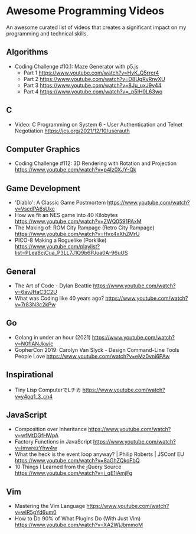 # Awesome Programming Videos

An awesome curated list of videos that creates a significant impact on my programming and technical skills.

## Algorithms
+ Coding Challenge #10.1: Maze Generator with p5.js
  + Part 1 https://www.youtube.com/watch?v=HyK_Q5rrcr4
  + Part 2 https://www.youtube.com/watch?v=D8UgRyRnvXU
  + Part 3 https://www.youtube.com/watch?v=8Ju_uxJ9v44
  + Part 4 https://www.youtube.com/watch?v=_p5IH0L63wo

## C
+ Video: C Programming on System 6 - User Authentication and Telnet Negotiation https://jcs.org/2021/12/10/userauth

## Computer Graphics
+ Coding Challenge #112: 3D Rendering with Rotation and Projection https://www.youtube.com/watch?v=p4Iz0XJY-Qk

## Game Development
+ 'Diablo': A Classic Game Postmortem https://www.youtube.com/watch?v=VscdPA6sUkc
+ How we fit an NES game into 40 Kilobytes https://www.youtube.com/watch?v=ZWQ0591PAxM
+ The Making of: ROM City Rampage (Retro City Rampage) https://www.youtube.com/watch?v=Hvx4xXhZMrU
+ PICO-8 Making a Roguelike (Porklike) https://www.youtube.com/playlist?list=PLea8cjCua_P3LL7J1Q9b6PJua0A-96uUS

## General
+ The Art of Code - Dylan Beattie https://www.youtube.com/watch?v=6avJHaC3C2U
+ What was Coding like 40 years ago? https://www.youtube.com/watch?v=7r83N3c2kPw

## Go
+ Golang in under an hour (2021) https://www.youtube.com/watch?v=N0fIANJkwic
+ GopherCon 2019: Carolyn Van Slyck - Design Command-Line Tools People Love https://www.youtube.com/watch?v=eMz0vni6PAw

## Inspirational
+ Tiny Lisp ComputerでLチカ https://www.youtube.com/watch?v=y4oq1_3_cn4

## JavaScript
+ Composition over Inheritance https://www.youtube.com/watch?v=wfMtDGfHWpA
+ Factory Functions in JavaScript https://www.youtube.com/watch?v=ImwrezYhw4w
+ What the heck is the event loop anyway? | Philip Roberts | JSConf EU https://www.youtube.com/watch?v=8aGhZQkoFbQ
+ 10 Things I Learned from the jQuery Source https://www.youtube.com/watch?v=i_qE1iAmjFg

## Vim
+ Mastering the Vim Language https://www.youtube.com/watch?v=wlR5gYd6um0
+ How to Do 90% of What Plugins Do (With Just Vim) https://www.youtube.com/watch?v=XA2WjJbmmoM
